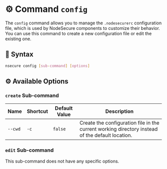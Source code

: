 # ⚙️ Command `config`

The `config` command allows you to manage the `.nodesecurerc` configuration file, which is used by NodeSecure components to customize their behavior. You can use this command to create a new configuration file or edit the existing one.

## 📜 Syntax

```bash
nsecure config [sub-command] [options]
```

## ⚙️ Available Options

### `create` Sub-command

| Name | Shortcut | Default Value | Description |
|---|---|---|---|
| `--cwd` | `-c` | `false` | Create the configuration file in the current working directory instead of the default location. |

### `edit` Sub-command

This sub-command does not have any specific options.

